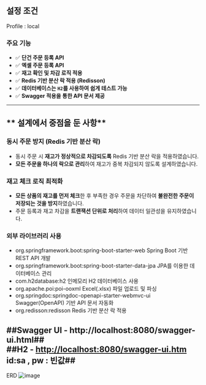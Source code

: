 
##  설정 조건
Profile : local

###  **주요 기능**
- ✅ **단건 주문 등록 API**
- ✅ **엑셀 주문 등록 API**
- ✅ **재고 확인 및 차감 로직 적용**
- ✅ **Redis 기반 분산 락 적용 (Redisson)**
- ✅ **데이터베이스는 `H2`를 사용하여 쉽게 테스트 가능**
- ✅ **Swagger 적용을 통한 API 문서 제공**

---

## ** 설계에서 중점을 둔 사항**
### **동시 주문 방지 (Redis 기반 분산 락)**
- 동시 주문 시 **재고가 정상적으로 차감되도록** Redis 기반 분산 락을 적용하였습니다.
- **모든 주문을 하나의 락으로 관리**하여 재고가 중복 차감되지 않도록 설계하였습니다.

###  **재고 체크 로직 최적화**
- **모든 상품의 재고를 먼저 체크**한 후 부족한 경우 주문을 차단하여 **불완전한 주문이 저장되는 것을 방지**하였습니다.
- 주문 등록과 재고 차감을 **트랜잭션 단위로 처리**하여 데이터 일관성을 유지하였습니다.

###  **외부 라이브러리 사용**
- org.springframework.boot:spring-boot-starter-web	Spring Boot 기반 REST API 개발
- org.springframework.boot:spring-boot-starter-data-jpa	JPA를 이용한 데이터베이스 관리
- com.h2database:h2	인메모리 H2 데이터베이스 사용
- org.apache.poi:poi-ooxml Excel(.xlsx) 파일 업로드 및 파싱
- org.springdoc:springdoc-openapi-starter-webmvc-ui		Swagger(OpenAPI) 기반 API 문서 자동화
- org.redisson:redisson	Redis 기반 분산 락 적용

 ##Swagger UI - http://localhost:8080/swagger-ui.html##  
 ##H2 - [http://localhost:8080/swagger-ui.htm](http://localhost:8080/h2-console) id:sa , pw : 빈값##
---
ERD
![image](https://github.com/user-attachments/assets/d4afc895-98bc-4899-8cf3-50f335a298a6)


